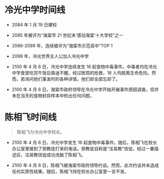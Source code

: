 # 冷光中学时间线

- 2084 年 1 月 19 日建校

- 2085 年被评为“海棠市 21 世纪末‘感动海棠’十大学校”之一

- 2086-2099 年，连续被评为“海棠市示范高中”TOP 1

- 2099 年，冷光世界主人公加入冷光中学

- 2100 年 4 月 6 日，冷光中学连续发生 16 起食物中毒事件。中毒者均在冷光中学食堂吃完午饭后昏迷不醒。经过医院的抢救，16 人均脱离生命危险。然而，若询问他们事发时的各种详情，他们却全部忘却了。

- 2100 年 4 月 8 日，海棠市政府领导在冷光中学开始开展事件原因调查。但并未在当天的食物封存样本中检出任何问题。

# 陈相飞时间线

> 陈相飞为冷光中学校长。

- 2100 年 4 月 6 日，冷光中学发生 16 起食物中毒事件。随后，陈相飞在校长办公室里接到了邪教徒打来的电话。邪教徒自称是“泫易教”信徒。经过一番描述后，泫易教信徒成功洗脑了陈相飞。

- 2100 年 4 月 8 日，陈相飞被海棠市政府领导约谈。然而，此次约谈并未造成任何实质性结果。随后，陈相飞待在校长办公室里一言不发。